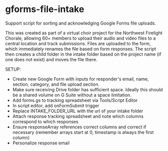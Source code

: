# gforms-file-intake
Support script for sorting and acknowledging Google Forms file uploads.

This was created as part of a virtual choir project for the Northwest Firelight Chorale, allowing 60+ members to upload their audio and video files to a central location and track submissions.
Files are uploaded to the form, which immediately renames the file based on form responses.
The script then creates a child folder in the intake folder based on the project name (if one does not exist) and moves the file there.

SETUP:

- Create new Google Form with inputs for responder's email, name, section, category, and file upload section.
- Make sure receiving Drive folder has sufficient space. Ideally this should be a shared volume on G Suite without a space limitation.
- Add forms.gs to tracking spreadsheet via Tools/Script Editor
- In script editor, add onFormSubmit trigger
- Replace INTAKE_FOLDER_URL with the url of your intake folder
- Attach response tracking spreadsheet and note which columns correspond to which responses
- Ensure responseArray references correct columns and correct if necessary (remember arrays start at 0, timestamp is always the first column)
- Personalize response email

